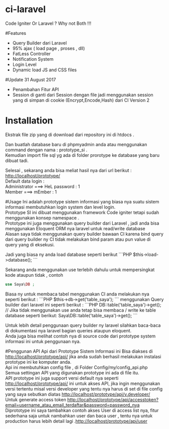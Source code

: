 # ci-laravel
Code Igniter Or Laravel ? Why not Both !!!

#Features
* Query Builder dari Laravel
* 95% ajax ( load page , proses , dll)
* FatLess Controller
* Notification System
* Login Level
* Dynamic load JS and CSS files

#Update 31 August 2017
* Penambahan Fitur API
* Session di ganti dari Session dengan file jadi menggunakan session yang di simpan di cookie (Encrypt,Encode,Hash) dari CI Version 2

# Installation
Ekstrak file zip yang di download dari repository ini di htdocs .

Dan buatlah database baru di phpmyadmin anda atau menggunakan command dengan nama : prototype_si .<br>
Kemudian import file sql yg ada di folder prorotype ke database yang baru dibuat tadi.

Selesai , sekarang anda bisa meliat hasil nya dari url berikut : <br>
<a href="http://localhost/prototype/">http://localhost/prototype/</a> <br>
Default data login : <br>
Administrator ===> HeL password : 1 <br>
Member ===> mEmber : 1 <br>

#Usage
Ini adalah prototype sistem informasi yang biasa nya suatu sistem informasi membutuhkan login system dan level login.<br>
Prototype SI ini dibuat menggunakan framework Code igniter tetapi sudah menggunakan konsep namespace .<br>
Prototype ini juga menggunakan query builder dari Laravel , jadi anda bisa menggunakan Eloquent ORM nya laravel untuk read/write database <br>
Alasan saya tidak menggunakan query builder bawaan CI karena bind query dari query builder ny CI tidak melakukan bind param atau pun value di query yang di eksekusi.<br>
<p></p>
Jadi yang biasa ny anda load database seperti berikut
```PHP
$this->load->database();
```

Sekarang anda menggunakan use terlebih dahulu untuk mempersingkat kode ataupun tidak , contoh
```PHP
use Saya\DB ;
```
<p></p>
Biasa ny untuk membaca tabel menggunakan CI anda melakukan nya seperti berikut :
```PHP
$this->db->get('table_saya');
```
menggunakan Query builder dari laravel ini seperti berikut :
```PHP
DB::table('table_saya')->get();
// Jika tidak menggunakan use anda tetap bisa membaca / write ke table database seperti berikut:
Saya\DB::table('table_saya')->get();
```
<p></p>
Untuk lebih detail penggunaan query builder ny laravel silahkan baca-baca di dokumentasi nya laravel bagian queries ataupun eloquent.
<br> Anda juga bisa melihat contoh nya di source code dari prototype system informasi ini untuk penggunaan nya.

#Penggunan API
Api dari Prototype Sistem Informasi ini Bisa diakses di <a href="http://localhost/prototype/api/">http://localhost/prototype/api/</a> jika anda sudah berhasil melakukan instalasi prototype ini ke komputer anda.<br>
Api ini membutuhkan config file , di Folder Config/my/config_api.php<br>
Semua settingan API yang digunakan prototype ini ada di file itu.<br>
API prototype ini juga support versi default nya seperti <a href="http://localhost/prototype/api/">http://localhost/prototype/api/</a> ini untuk akses API, jika ingin menggunakan versi tertentu misal versi developer yang tentu nya harus di set di file config yang saya sebutkan diatas <a href="http://localhost/prototype/api/v.developer/">http://localhost/prototype/api/v.developer/</a> <br>
Untuk generate access token <a href="http://localhost/prototype/api/accesstoken?email=username_atau_email_terdaftar&password=password_nya">http://localhost/prototype/api/accesstoken?email=username_atau_email_terdaftar&password=password_nya</a> <br>
Diprototype ini saya tambahkan contoh akses User di access list nya, fitur sederhana saja untuk nambahkan user dan baca user , tentu nya untuk production harus lebih detail lagi .<a href="http://localhost/prototype/api/user">http://localhost/prototype/api/user</a>